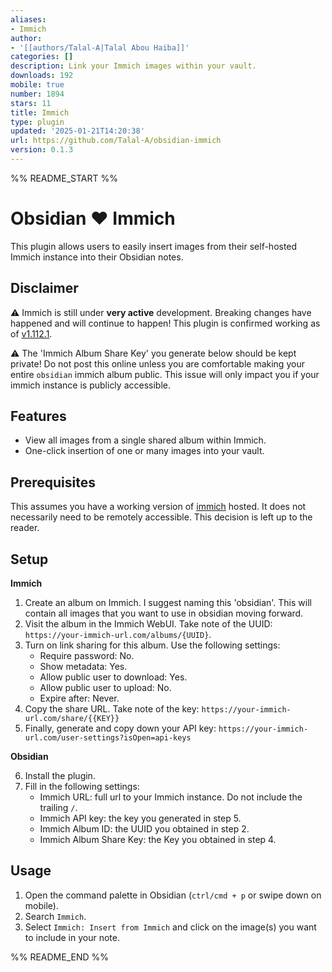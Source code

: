 ```yaml
---
aliases:
- Immich
author:
- '[[authors/Talal-A|Talal Abou Haiba]]'
categories: []
description: Link your Immich images within your vault.
downloads: 192
mobile: true
number: 1894
stars: 11
title: Immich
type: plugin
updated: '2025-01-21T14:20:38'
url: https://github.com/Talal-A/obsidian-immich
version: 0.1.3
---
```


%% README_START %%

# Obsidian ❤️ Immich

This plugin allows users to easily insert images from their self-hosted Immich instance into their Obsidian notes.

## Disclaimer
⚠️ Immich is still under **very active** development. Breaking changes have happened and will continue to happen! This plugin is confirmed working as of [v1.112.1](https://github.com/immich-app/immich/releases/tag/v1.112.1). 

⚠️ The 'Immich Album Share Key' you generate below should be kept private! Do not post this online unless you are comfortable making your entire `obsidian` immich album public. This issue will only impact you if your immich instance is publicly accessible.

## Features

- View all images from a single shared album within Immich.
- One-click insertion of one or many images into your vault.

## Prerequisites 
This assumes you have a working version of [immich](https://github.com/immich-app/immich) hosted. It does not necessarily need to be remotely accessible. This decision is left up to the reader.

## Setup

**Immich**

1. Create an album on Immich. I suggest naming this 'obsidian'. This will contain all images that you want to use in obsidian moving forward.
2. Visit the album in the Immich WebUI. Take note of the UUID: `https://your-immich-url.com/albums/{UUID}`. 
3. Turn on link sharing for this album. Use the following settings:
   - Require password: No.
   - Show metadata: Yes.
   - Allow public user to download: Yes.
   - Allow public user to upload: No.
   - Expire after: Never.
4. Copy the share URL. Take note of the key: `https://your-immich-url.com/share/{{KEY}}`
5. Finally, generate and copy down your API key: `https://your-immich-url.com/user-settings?isOpen=api-keys`

**Obsidian**

6. Install the plugin.
7. Fill in the following settings:
    - Immich URL: full url to your Immich instance. Do not include the trailing `/`.
    - Immich API key: the key you generated in step 5.
    - Immich Album ID: the UUID you obtained in step 2.
    - Immich Album Share Key: the Key you obtained in step 4.

## Usage
1. Open the command palette in Obsidian (`ctrl/cmd + p` or swipe down on mobile).
1. Search `Immich`.
1. Select `Immich: Insert from Immich` and click on the image(s) you want to include in your note.

%% README_END %%